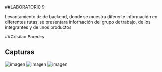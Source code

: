 ##LABORATORIO 9

Levantamiento de de backend, donde se muestra diferente información en diferentes rutas, se presentara información del grupo de trabajo, de los integrantes y de unos productos

##Cristian Paredes


## Capturas

![imagen](https://github.com/Ruizerick26/laboratorio9/assets/117743844/b4eb9025-c8f9-48f7-b89d-26a723b9de2d)
![imagen](https://github.com/Ruizerick26/laboratorio9/assets/117743844/ba349781-bfd5-4a50-9133-12ca3779b8aa)
![imagen](https://github.com/Ruizerick26/laboratorio9/assets/117743844/83403655-7fb8-4e87-9b44-1cf742c1ff03)
